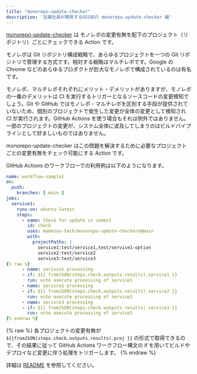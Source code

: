 ```yaml
---
title: "monorepo-update-checker"
description: '豆蔵社員が開発するOSS紹介 monorepo-update-checker 編'
---
```


[monorepo-update-checker](https://github.com/mamezou-tech/monorepo-update-checker) は モノレポの変更有無を配下のプロジェクト（リポジトリ）ごとにチェックできる Action です。

モノレポは Git リポジトリ構成戦略で、あらゆるプロジェクトを一つの Git リポジトリで管理する方式です。相対する戦略はマルチレポです。Google の Chrome などのあらゆるプロダクトが巨大なモノレポで構成されているのは有名です。

モノレポ、マルチレポそれぞれにメリット・デメリットがありますが、モノレポの一番のデメリットは CI を実行するトリガーとなるソースコードの変更検知でしょう。Git や GitHub ではモノレポ・マルチレポを区別する手段が提供されていないため、個別のプロジェクトで発生した変更が全体の変更として検知され CI が実行されます。GitHub Actions を使う場合もそれは例外ではありません。一部のプロジェクトの変更が、システム全体に波及してしまうのはビルドパイプラインとして好ましいものではありません。

monorepo-update-checker はこの問題を解決するために必要なプロジェクトごとの変更有無をチェック可能にする Action です。

GitHub Actions のワークフローでの利用例は以下のようになります。

```yaml
name: workflow-sample1
on:
  push:
    branches: [ main ]
jobs:
  service1:
    runs-on: ubuntu-latest
    steps:
      - name: Check for update in commit
        id: check
        uses: mamezou-tech/monorepo-update-checkern@main
        with:
          projectPaths: |
            service1:test/service1,test/service1-option
            service2:test/service2
            service3:test/service3
{% raw %}
      - name: serivce1 processing
      - if: ${{ fromJSON(steps.check.outputs.results).service1 }}
        run: echo execute processing of service1
      - name: serivce2 processing
      - if: ${{ fromJSON(steps.check.outputs.results).service2 }}
        run: echo execute processing of service2
      - name: serivce3 processing
      - if: ${{ fromJSON(steps.check.outputs.results).service3 }}
        run: echo execute processing of service3
{% endraw %}
```

{% raw %}
各プロジェクトの変更有無が `${{fromJSON(steps.check.outputs.results).proj }}` の形式で取得できるので、その結果に従って GitHub Actions ワークフロー構文の if を用いてビルドやデプロイなど変更に伴う処理をトリガーします。
{% endraw %}

詳細は [README](https://github.com/mamezou-tech/monorepo-update-checker/blob/main/README.md) を参照してください。
